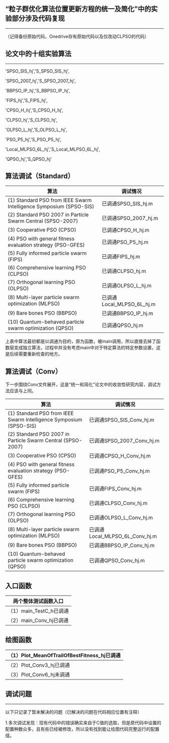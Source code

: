 ## “粒子群优化算法位置更新方程的统一及简化”中的实验部分涉及代码复现

------

（记得备份原始代码，Onedrive存有原始代码以及仅改动CLPSO的代码）

## 论文中的十组实验算法

------

'SPSO_SIS_hj','S_SPSO_SIS_hj',

'SPSO_2007_hj','S_SPSO_2007_hj',

'BBPSO_IP_hj','S_BBPSO_IP_hj',

'FIPS_hj','S_FIPS_hj',

'CPSO_H_hj','S_CPSO_H_hj',

'CLPSO_hj','S_CLPSO_hj',

'OLPSO_L_hj','S_OLPSO_L_hj',

'PSO_P5_hj','S_PSO_P5_hj',

'Local_MLPSO_6L_hj','S_Local_MLPSO_6L_hj',

'QPSO_hj','S_QPSO_hj'

## 算法调试（Standard）

| 算法                                  | 调试情况                  |
| -------------------------------------| ------------------------ |
| (1) Standard PSO from IEEE Swarm Intelligence Symposium (SPSO-SIS) | 已调通SPSO_SIS_hj.m       |
| (2) Standard PSO 2007 in Particle Swarm Central (SPSO-2007)  | 已调通SPSO_2007_hj.m      |
| (3) Cooperative PSO (CPSO)                                   | 已调通CPSO_H_hj.m         |
| (4) PSO with general fitness evaluation strategy (PSO-GFES)  | 已调通PSO_P5_hj.m         |
| (5) Fully informed particle swarm (FIPS)                     | 已调通FIPS_hj.m           |
| (6) Comprehensive learning PSO (CLPSO)                       | 已调通CLPSO_hj.m          |
| (7) Orthogonal learning PSO (OLPSO)                          | 已调通OLPSO_L_hj.m        |
| (8) Multi-layer particle swarm optimization (MLPSO)          | 已调通Local_MLPSO_6L_hj.m |
| (9) Bare bones PSO (BBPSO)                                   | 已调通BBPSO_IP_hj.m       |
| (10) Quantum-behaved particle swarm optimization (QPSO)      | 已调通QPSO_hj.m           |

上表中算法最初都是以调通为目的，原为函数，被main调用，所以直接去掉了函数层变成独立算法，过程中并没有考虑main中对于特定算法的特定参数设置，这是后续需要重新检查的地方。

## 算法调试（Conv）

下一步围绕Conv文件展开，这是“统一和简化”论文中的收敛性研究内容，调试方法应该与上同。

| 算法                                                         | 调试情况                       |
| ------------------------------------------------------------ | ------------------------------ |
| (1) Standard PSO from IEEE Swarm Intelligence Symposium (SPSO-SIS) | 已调通SPSO_SIS_Conv_hj.m       |
| (2) Standard PSO 2007 in Particle Swarm Central (SPSO-2007)  | 已调通SPSO_2007_Conv_hj.m      |
| (3) Cooperative PSO (CPSO)                                   | 已调通CPSO_H_Conv_hj.m         |
| (4) PSO with general fitness evaluation strategy (PSO-GFES)  | 已调通PSO_P5_Conv_hj.m         |
| (5) Fully informed particle swarm (FIPS)                     | 已调通FIPS_Conv_hj.m           |
| (6) Comprehensive learning PSO (CLPSO)                       | 已调通CLPSO_Conv_hj.m          |
| (7) Orthogonal learning PSO (OLPSO)                          | 已调通OLPSO_L_Conv_hj.m        |
| (8) Multi-layer particle swarm optimization (MLPSO)          | 已调通Local_MLPSO_6L_Conv_hj.m |
| (9) Bare bones PSO (BBPSO)                                   | 已调通BBPSO_IP_Conv_hj.m       |
| (10) Quantum-behaved particle swarm optimization (QPSO)      | 已调通QPSO_Conv_hj.m           |

## 入口函数

| 两个整体测试函数入口    |
| ----------------------- |
| （1）main_TestC_h已调通 |
| （2）main_Conv_hj已调通 |

## 绘图函数

| （1）Plot_MeanOfTrailOfBestFitness_hj已调通 |
| ------------------------------------------- |
| （2）Plot_Conv3_hj已调通                    |
| （3）Plot_Conv6_hj未调通                    |

## 调试问题

------

以下只记录了暂未解决的问题（已解决的问题在代码相应位置有注释）

1.多次调试发现：现有代码中的错误确实来自于C值的选取，但是原代码中设置的配置种数众多，且有些已经被修改，所以没有找到能让绘图代码完整运行的配置组。